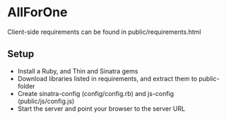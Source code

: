 # AllForOne

Client-side requirements can be found in public/requirements.html

## Setup

* Install a Ruby, and Thin and Sinatra gems
* Download libraries listed in requirements, and extract them to public-folder
* Create sinatra-config (config/config.rb) and js-config (public/js/config.js)
* Start the server and point your browser to the server URL
